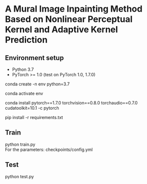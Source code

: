 # A Mural Image Inpainting Method Based on Nonlinear Perceptual Kernel and Adaptive Kernel Prediction

## Environment setup
- Python 3.7
- PyTorch >= 1.0 (test on PyTorch 1.0, 1.7.0)

conda create -n env python=3.7

conda activate env

conda install pytorch==1.7.0 torchvision==0.8.0 torchaudio==0.7.0 cudatoolkit=10.1 -c pytorch

pip install -r requirements.txt

## Train

python train.py
<br>
For the parameters: checkpoints/config.yml

## Test

python test.py

